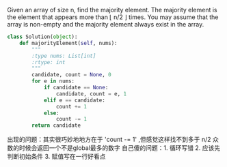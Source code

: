 Given an array of size n, find the majority element. The majority element is the element that appears more than ⌊ n/2 ⌋ times.
You may assume that the array is non-empty and the majority element always exist in the array.
```python
class Solution(object):
    def majorityElement(self, nums):
        """
        :type nums: List[int]
        :rtype: int
        """
        candidate, count = None, 0
        for e in nums:
            if candidate == None:
                candidate, count = e, 1
            elif e == candidate:
                count += 1
            else:
                count -= 1
        return candidate
```
出现的问题：其实很巧妙地地方在于 'count -= 1' ,但感觉这样找不到多于 n/2 众数的时候会返回一个不是global最多的数字
自己傻的问题：1. 循环写错 2. 应该先判断初始条件 3. 赋值写在一行好看点
